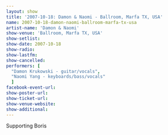 ```yaml
---
layout: show
title: '2007-10-18: Damon & Naomi - Ballroom, Marfa TX, USA'
name: 2007-10-18-damon-naomi-ballroom-marfa-tx-usa
artist-name: 'Damon & Naomi'
show-venue: 'Ballroom, Marfa TX, USA'
show-setlist: 
show-date: 2007-10-18
show-radio: 
show-lastfm: 
show-cancelled: 
performers: [
  "Damon Krukowski - guitar/vocals",
  "Naomi Yang - keyboards/bass/vocals"
  ]
facebook-event-url: 
show-poster-url: 
show-ticket-url: 
show-venue-website: 
show-additional: 
---
```


Supporting Boris